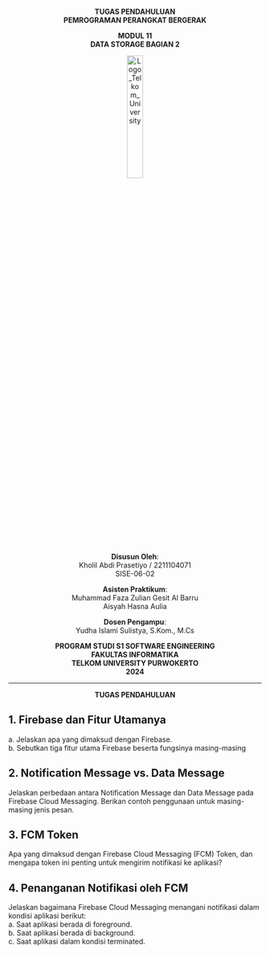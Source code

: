 <div align="center">

**TUGAS PENDAHULUAN**  
**PEMROGRAMAN PERANGKAT BERGERAK**

**MODUL 11**  
**DATA STORAGE BAGIAN 2**

<img src="https://github.com/user-attachments/assets/8ffbc3d9-1f18-4a72-8723-692ba5757f0c" alt="Logo_Telkom_University" width="25%">

**Disusun Oleh**:  
Kholil Abdi Prasetiyo / 2211104071  
SISE-06-02

**Asisten Praktikum**:  
Muhammad Faza Zulian Gesit Al Barru  
Aisyah Hasna Aulia

**Dosen Pengampu**:  
Yudha Islami Sulistya, S.Kom., M.Cs

**PROGRAM STUDI S1 SOFTWARE ENGINEERING**  
**FAKULTAS INFORMATIKA**  
**TELKOM UNIVERSITY PURWOKERTO**  
**2024**
</div>

---
<div align="center">
  
**TUGAS PENDAHULUAN**  
  
</div>

## 1. Firebase dan Fitur Utamanya  
a. Jelaskan apa yang dimaksud dengan Firebase.  
b. Sebutkan tiga fitur utama Firebase beserta fungsinya masing-masing  

## 2. Notification Message vs. Data Message  
Jelaskan perbedaan antara Notification Message dan Data Message pada Firebase Cloud Messaging. Berikan contoh penggunaan untuk masing-masing jenis pesan.  

## 3. FCM Token  
Apa yang dimaksud dengan Firebase Cloud Messaging (FCM) Token, dan mengapa token ini penting untuk mengirim notifikasi ke aplikasi?  

## 4. Penanganan Notifikasi oleh FCM  
Jelaskan bagaimana Firebase Cloud Messaging menangani notifikasi dalam kondisi aplikasi berikut:  
a. Saat aplikasi berada di foreground.  
b. Saat aplikasi berada di background.  
c. Saat aplikasi dalam kondisi terminated.  

